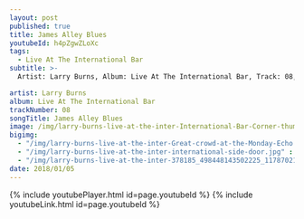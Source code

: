 ```yaml
---
layout: post
published: true
title: James Alley Blues
youtubeId: h4pZgwZLoXc
tags:
  - Live At The International Bar
subtitle: >-
  Artist: Larry Burns, Album: Live At The International Bar, Track: 08, Title: James Alley Blues

artist: Larry Burns
album: Live At The International Bar
trackNumber: 08
songTitle: James Alley Blues
image: /img/larry-burns-live-at-the-inter-International-Bar-Corner-thum.jpg
bigimg:
  - "/img/larry-burns-live-at-the-inter-Great-crowd-at-the-Monday-Echo.jpg" : "The International Bar https://www.facebook.com/internationalbardublin/"
  - "/img/larry-burns-live-at-the-inter-international-side-door.jpg" : "The International Bar https://www.facebook.com/internationalbardublin/"
  - "/img/larry-burns-live-at-the-inter-378185_498448143502225_1178702186_n.jpg" : "The International Bar https://www.facebook.com/internationalbardublin/"
date: 2018/01/05
---
```

{% include youtubePlayer.html id=page.youtubeId %}
{% include youtubeLink.html id=page.youtubeId %}
